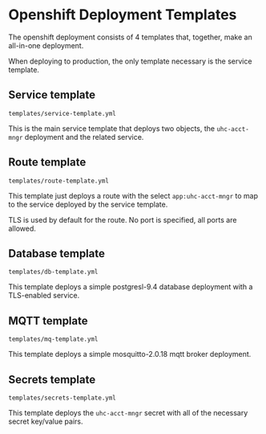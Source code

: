 # Openshift Deployment Templates

The openshift deployment consists of 4 templates that, together, make an all-in-one deployment.

When deploying to production, the only template necessary is the service template.

## Service template

`templates/service-template.yml`

This is the main service template that deploys two objects, the `uhc-acct-mngr` deployment and the related service.

## Route template

`templates/route-template.yml`

This template just deploys a route with the select `app:uhc-acct-mngr` to map to the service deployed by the service template.

TLS is used by default for the route. No port is specified, all ports are allowed.

## Database template

`templates/db-template.yml`

This template deploys a simple postgresl-9.4 database deployment with a TLS-enabled service.

## MQTT template

`templates/mq-template.yml`

This template deploys a simple mosquitto-2.0.18 mqtt broker deployment.

## Secrets template

`templates/secrets-template.yml`

This template deploys the `uhc-acct-mngr` secret with all of the necessary secret key/value pairs.

